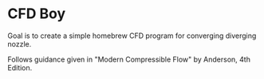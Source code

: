 # CFD Boy

Goal is to create a simple homebrew CFD program for converging diverging nozzle.

Follows guidance given in "Modern Compressible Flow" by Anderson, 4th Edition.